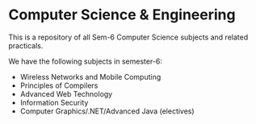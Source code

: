 # Computer Science & Engineering

This is a repository of all Sem-6 Computer Science subjects and related practicals.

We have the following subjects in semester-6:

- Wireless Networks and Mobile Computing
- Principles of Compilers
- Advanced Web Technology
- Information Security
- Computer Graphics/.NET/Advanced Java (electives)
